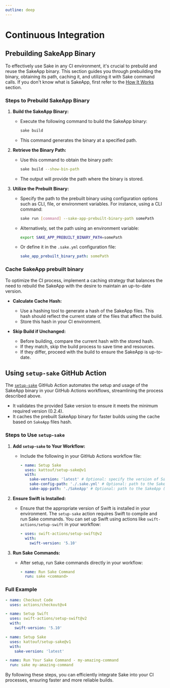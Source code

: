 ```yaml
---
outline: deep
---
```


# Continuous Integration

## Prebuilding SakeApp Binary

To effectively use Sake in any CI environment, it's crucial to prebuild and reuse the SakeApp binary. This section guides you through prebuilding the binary, obtaining its path, caching it, and utilizing it with Sake command calls. If you don't know what is SakeApp, first refer to the [How It Works](/how-it-works.md) section.

### Steps to Prebuild SakeApp Binary

1. **Build the SakeApp Binary:**
   - Execute the following command to build the SakeApp binary:
     ```bash
     sake build
     ```
   - This command generates the binary at a specified path.

2. **Retrieve the Binary Path:**
   - Use this command to obtain the binary path:
     ```bash
     sake build --show-bin-path
     ```
   - The output will provide the path where the binary is stored.

3. **Utilize the Prebuilt Binary:**
   - Specify the path to the prebuilt binary using configuration options such as CLI, file, or environment variables. For instance, using a CLI command:
     ```bash
     sake run [command] --sake-app-prebuilt-binary-path somePath
     ```
   - Alternatively, set the path using an environment variable:
     ```bash
     export SAKE_APP_PREBUILT_BINARY_PATH=somePath
     ```
   - Or define it in the `.sake.yml` configuration file:
     ```yaml
     sake_app_prebuilt_binary_path: somePath
     ```

### Cache SakeApp prebuilt binary

To optimize the CI process, implement a caching strategy that balances the need to rebuild the SakeApp with the desire to maintain an up-to-date version.

- **Calculate Cache Hash:**
  - Use a hashing tool to generate a hash of the SakeApp files. This hash should reflect the current state of the files that affect the build.
  - Store this hash in your CI environment.

- **Skip Build if Unchanged:**
  - Before building, compare the current hash with the stored hash.
  - If they match, skip the build process to save time and resources.
  - If they differ, proceed with the build to ensure the SakeApp is up-to-date.

## Using `setup-sake` GitHub Action

The [`setup-sake`](https://github.com/kattouf/setup-sake) GitHub Action automates the setup and usage of the SakeApp binary in your GitHub Actions workflows, streamlining the process described above.

- It validates the provided Sake version to ensure it meets the minimum required version (0.2.4).
- It caches the prebuilt SakeApp binary for faster builds using the cache based on `SakeApp` files hash.

### Steps to Use `setup-sake`

1. **Add `setup-sake` to Your Workflow:**
   - Include the following in your GitHub Actions workflow file:
     ```yaml
     - name: Setup Sake
       uses: kattouf/setup-sake@v1
       with:
         sake-version: 'latest' # Optional: specify the version of Sake to install
         sake-config-path: './.sake.yml' # Optional: path to the Sake config file
         sake-app-path: './SakeApp' # Optional: path to the SakeApp (Default: './SakeApp')
     ```

2. **Ensure Swift is Installed:**
   - Ensure that the appropriate version of Swift is installed in your environment. The `setup-sake` action requires Swift to compile and run Sake commands. You can set up Swift using actions like `swift-actions/setup-swift` in your workflow:
     ```yaml
     - uses: swift-actions/setup-swift@v2
       with:
         swift-version: '5.10'
     ```

3. **Run Sake Commands:**
   - After setup, run Sake commands directly in your workflow:
     ```yaml
     - name: Run Sake Command
       run: sake <command>
     ```

### Full Example

```yaml
- name: Checkout Code
  uses: actions/checkout@v4

- name: Setup Swift
  uses: swift-actions/setup-swift@v2
  with:
    swift-version: '5.10'

- name: Setup Sake
  uses: kattouf/setup-sake@v1
  with:
    sake-version: 'latest'

- name: Run Your Sake Command - my-amazing-command
  run: sake my-amazing-command
```

By following these steps, you can efficiently integrate Sake into your CI processes, ensuring faster and more reliable builds.